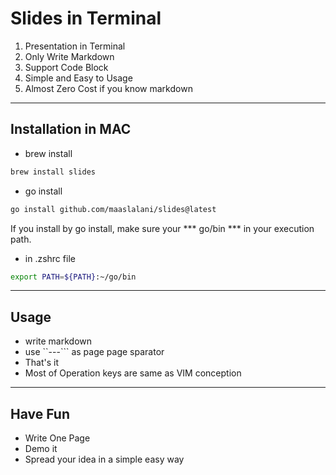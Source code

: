 # Slides in Terminal

1. Presentation in Terminal
2. Only Write Markdown
3. Support Code Block 
4. Simple and Easy to Usage
5. Almost Zero Cost if you know markdown

---
## Installation in MAC

- brew install

```sh
brew install slides
```

- go install
```sh
go install github.com/maaslalani/slides@latest
```
If you install by go install, make sure your *** go/bin *** in your execution path.

- in .zshrc file
```sh
export PATH=${PATH}:~/go/bin
```
---
## Usage

- write markdown 
- use ``---``` as page page sparator
- That's it
- Most of Operation keys are same as VIM conception

---
## Have Fun

- Write One Page
- Demo it 
- Spread your idea in a simple easy way
